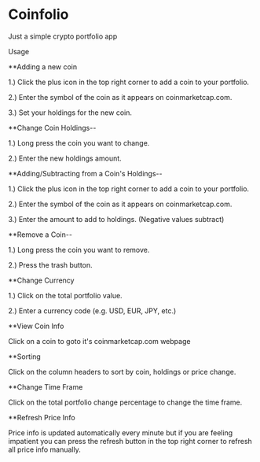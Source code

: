 # Coinfolio
Just a simple crypto portfolio app

Usage

**Adding a new coin

1.) Click the plus icon in the top right corner to add a coin to your portfolio.

2.) Enter the symbol of the coin as it appears on coinmarketcap.com.

3.) Set your holdings for the new coin.

**Change Coin Holdings--

1.) Long press the coin you want to change.

2.) Enter the new holdings amount.

**Adding/Subtracting from a Coin's Holdings--

1.) Click the plus icon in the top right corner to add a coin to your portfolio.

2.) Enter the symbol of the coin as it appears on coinmarketcap.com.

3.) Enter the amount to add to holdings. (Negative values subtract)

**Remove a Coin--

1.) Long press the coin you want to remove.

2.) Press the trash button.

**Change Currency

1.) Click on the total portfolio value.

2.) Enter a currency code (e.g. USD, EUR, JPY, etc.)

**View Coin Info

Click on a coin to goto it's coinmarketcap.com webpage

**Sorting

Click on the column headers to sort by coin, holdings or price change.

**Change Time Frame

Click on the total portfolio change percentage to change the time frame.

**Refresh Price Info

Price info is updated automatically every minute but if you are feeling impatient you can press the refresh button in the top right corner to refresh all price info manually.
